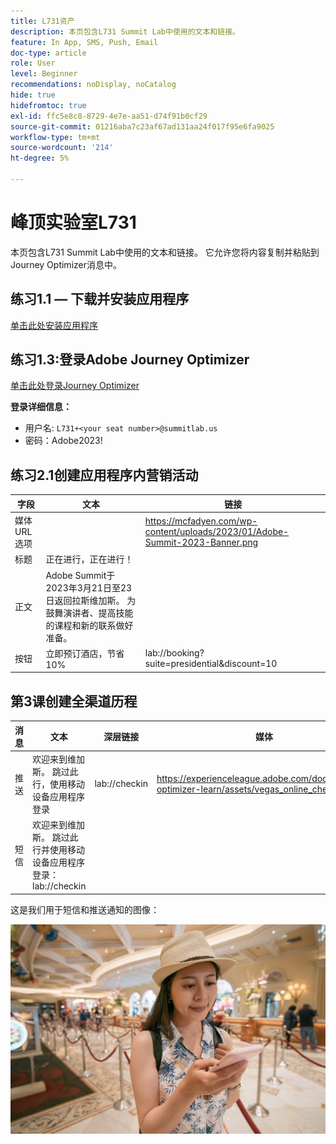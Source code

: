 ```yaml
---
title: L731资产
description: 本页包含L731 Summit Lab中使用的文本和链接。
feature: In App, SMS, Push, Email
doc-type: article
role: User
level: Beginner
recommendations: noDisplay, noCatalog
hide: true
hidefromtoc: true
exl-id: ffc5e8c8-8729-4e7e-aa51-d74f91b0cf29
source-git-commit: 01216aba7c23af67ad131aa24f017f95e6fa9025
workflow-type: tm+mt
source-wordcount: '214'
ht-degree: 5%

---
```


# 峰顶实验室L731

本页包含L731 Summit Lab中使用的文本和链接。 它允许您将内容复制并粘贴到Journey Optimizer消息中。

## 练习1.1 — 下载并安装应用程序

[单击此处安装应用程序](https://testflight.apple.com/join/H0N5iWvW)

## 练习1.3:登录Adobe Journey Optimizer

[单击此处登录Journey Optimizer](https://experience.adobe.com/#/@techmarketingdemos/sname:summit-2023-ajo-lab/journey-optimizer/home)

**登录详细信息：**

* 用户名: `L731+<your seat number>@summitlab.us`
* 密码：Adobe2023!


## 练习2.1创建应用程序内营销活动

| 字段 | 文本 | 链接 |
|----|----|----|
| 媒体URL选项 |  | https://mcfadyen.com/wp-content/uploads/2023/01/Adobe-Summit-2023-Banner.png |
| 标题 | 正在进行，正在进行！ |  |
| 正文 | Adobe Summit于2023年3月21日至23日返回拉斯维加斯。 为鼓舞演讲者、提高技能的课程和新的联系做好准备。 |  |
| 按钮 | 立即预订酒店，节省10% | lab://booking?suite=presidential&amp;discount=10 |



## 第3课创建全渠道历程

| 消息 | 文本 | 深层链接 | 媒体 |
|----|----|----|----|
| 推送 | 欢迎来到维加斯。 跳过此行，使用移动设备应用程序登录 | lab://checkin | https://experienceleague.adobe.com/docs/journey-optimizer-learn/assets/vegas_online_check_in.jpg |
| 短信 | 欢迎来到维加斯。 跳过此行并使用移动设备应用程序登录：lab://checkin |  |


这是我们用于短信和推送通知的图像：

![联机签入](/help/assets/vegas_online_check_in.jpg)
